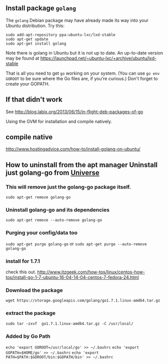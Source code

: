 ## Install package `golang`

The `golang` Debian package may have already made its way into your Ubuntu distribution. Try this:

```
sudo add-apt-repository ppa:ubuntu-lxc/lxd-stable
sudo apt-get update
sudo apt-get install golang
```

Note there is golang in Ubuntu but it is not up to date. An up-to-date version may be found at 
https://launchpad.net/~ubuntu-lxc/+archive/ubuntu/lxd-stable

That is all you need to get `go` working on your system. (You can use `go env GOROOT` to be sure where the Go files are, if you're curious.) Don't forget to create your GOPATH.


## If that didn't work

See http://blog.labix.org/2013/06/15/in-flight-deb-packages-of-go

Using the GVM for installation and compile natively.

## compile native
http://www.hostingadvice.com/how-to/install-golang-on-ubuntu/

## How to uninstall from the apt manager Uninstall just golang-go from [Universe](http://installion.co.uk/ubuntu/vivid/universe/index.html)

### This will remove just the golang-go package itself.
`sudo apt-get remove golang-go`

### Uninstall golang-go and its dependencies
`sudo apt-get remove --auto-remove golang-go`

### Purging your config/data too
`sudo apt-get purge golang-go` or `sudo apt-get purge --auto-remove golang-go`

### install for 1.7.1
check this out. http://www.itzgeek.com/how-tos/linux/centos-how-tos/install-go-1-7-ubuntu-16-04-14-04-centos-7-fedora-24.html
### Download the package
`wget https://storage.googleapis.com/golang/go1.7.1.linux-amd64.tar.gz`
### extract the package
`sudo tar -zxvf  go1.7.1.linux-amd64.tar.gz -C /usr/local/`
### Added by Go Path
`echo 'export GOROOT=/usr/local/go' >> ~/.bashrc`
`echo 'export GOPATH=$HOME/go' >> ~/.bashrc`
`echo 'export PATH=$PATH:$GOROOT/bin:$GOPATH/bin' >> ~/.bashrc`